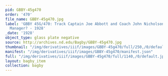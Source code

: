 ```yaml
---
pid: GBBY-45g470
order: '470'
file_name: GBBY-45g470.jpg
label: 'GBBY 45G/470: Track Captain Joe Abbott and Coach John Nicholson with Track
  Manager? - 1928'
_date: '1928'
object_type: glass plate negative
source: http://archives.nd.edu/Bagby/GBBY-45g470.jpg
thumbnail: "/img/derivatives/iiif/images/GBBY-45g470/full/250,/0/default.jpg"
manifest: "/img/derivatives/iiif/images/GBBY-45g470/manifest.json"
full: "/img/derivatives/iiif/images/GBBY-45g470/full/1140,/0/default.jpg"
layout: bagby_item
collection: bagby
---
```

